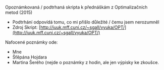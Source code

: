 Opoznámkovaná / podtrhaná skripta k přednáškám z Optimalizačních metod (2015)
- Podtrhání odpovídá tomu, co mi přišlo důležité / čemu jsem nerozumněl
- Zdroj Skript: [http://iuuk.mff.cuni.cz/~sgall/vyuka/OPT/](http://iuuk.mff.cuni.cz/~sgall/vyuka/OPT/)

Nafocené poznámky ode:
- Mne
- Šťěpána Hojdara
- Martina Šerého (nejde o poznámky z hodin, ale jen výpisky ke zkoušce.
